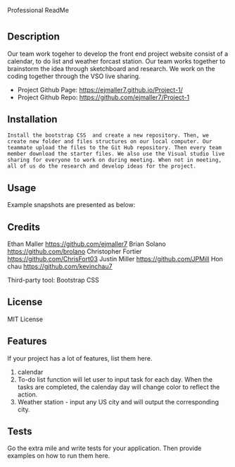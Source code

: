 Professional ReadMe
# <To do list calendar>

## Description

Our team work togeher to develop the front end project website consist of a calendar, to do list and weather forcast station. Our team works together to brainstorm the idea through sketchboard and research. We work on the coding together through the VSO live sharing. 

 * Project Github Page: https://ejmaller7.github.io/Project-1/
 * Project Github Repo: https://github.com/ejmaller7/Project-1


## Installation

    Install the bootstrap CSS  and create a new repository. Then, we create new folder and files structures on our local computer. Our teammate upload the files to the Git Hub repository. Then every team member download the starter files. We also use the Visual studio live sharing for everyone to work on during meeting. When not in meeting, all of us do the research and develop ideas for the project. 

## Usage

Example snapshots are presented as below: 


## Credits
Ethan Maller  https://github.com/ejmaller7
Brian Solano https://github.com/brolano
Christopher Fortier  https://github.com/ChrisFort03
Justin Miller  https://github.com/JPMill
Hon chau  https://github.com/kevinchau7

Third-party tool:
Bootstrap CSS

## License

MIT License



## Features

If your project has a lot of features, list them here.
1. calendar 
2. To-do list function will let user to input task for each day. When the tasks are completed, the calenday day will change color to reflect the action. 
3. Weather station - input any US city and will output the corresponding city. 


## Tests

Go the extra mile and write tests for your application. Then provide examples on how to run them here.